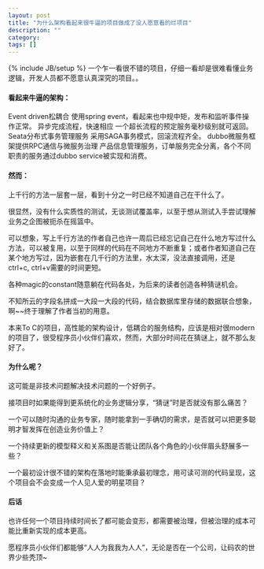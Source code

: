 ```yaml
---
layout: post
title: "为什么架构看起来很牛逼的项目做成了没人愿意看的烂项目"
description: ""
category: 
tags: []
---
```

{% include JB/setup %}
一个乍一看很不错的项目，仔细一看却是很难看懂业务逻辑，开发人员都不愿意认真深究的项目。。

#### 看起来牛逼的架构：
Event driven松耦合
	使用spring event，看起来也中规中矩，发布和监听事件操作正常。
异步完成流程，快速相应
	一个超长流程的预定服务毫秒级别就可返回。
Seata分布式事务管理服务
	采用SAGA事务模式，回滚流程齐全。
dubbo微服务框架提供RPC通信与微服务治理
	产品信息管理服务，订单服务完全分离，各个不同职责的服务通过dubbo service被实现和消费。


#### 然而：
上千行的方法一层套一层，看到十分之一时已经不知道自己在干什么了。

很显然，没有什么实质性的测试，无谈测试覆盖率，以至于想从测试入手尝试理解业务之企图被扼杀在摇篮中。

可以想象，写上千行方法的作者自己也许一周后已经忘记自己在什么地方写过什么方法，可以被复用，以至于同样的代码在不同地方不断重复；或者作者知道自己在某个地方写过，因为嵌套在几千行的方法里，水太深，没法直接调用，还是ctrl+c, ctrl+v需要的时间更短。

各种magic的constant随意躺在代码各处，为后来的读者创造各种猜谜机会。

不知所云的字段名拼成一大段一大段的代码，结合数据库里存储的数据联合想象，啊~~终于理解了作者当初的用意。

本来To C的项目，高性能的架构设计，低耦合的服务结构，应该是相对很modern的项目了，很受程序员小伙伴们喜欢，然而，大部分时间花在猜谜上，就不那么友好了。

#### 为什么呢？
这可能是非技术问题解决技术问题的一个好例子。

接项目时如果能得到更系统化的业务逻辑分享，“猜谜”时是否就没有那么痛苦？

一个可以随时沟通的业务专家，随时能拿到一手确切的需求，是否就可以把更多聪明才智发挥在创造业务价值上？

一个持续更新的模型释义和关系图是否能让团队各个角色的小伙伴眉头舒展多一些？

一个最初设计很不错的架构在落地时能秉承最初理念，用可读可测的代码呈现，这个项目会不会变成一个人见人爱的明星项目？

#### 后话
也许任何一个项目持续时间长了都可能会变形，都需要被治理，但被治理的成本可能比重新实现的成本更高。

愿程序员小伙伴们都能够“人人为我我为人人”，无论是否在一个公司，让码农的世界少些秃顶~
